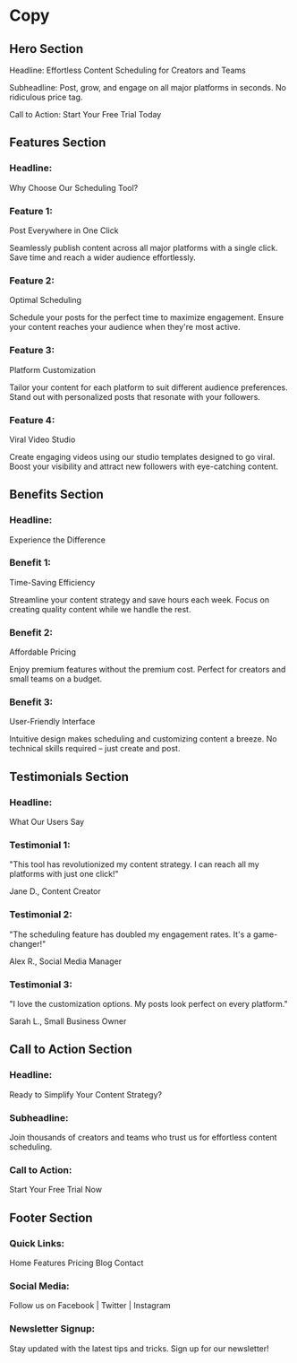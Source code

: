 # Copy

## Hero Section
Headline:
Effortless Content Scheduling for Creators and Teams

Subheadline:
Post, grow, and engage on all major platforms in seconds. No ridiculous price tag.

Call to Action:
Start Your Free Trial Today

## Features Section
### Headline:
Why Choose Our Scheduling Tool?

### Feature 1:
Post Everywhere in One Click

Seamlessly publish content across all major platforms with a single click.
Save time and reach a wider audience effortlessly.

### Feature 2:
Optimal Scheduling

Schedule your posts for the perfect time to maximize engagement.
Ensure your content reaches your audience when they're most active.

### Feature 3:
Platform Customization

Tailor your content for each platform to suit different audience preferences.
Stand out with personalized posts that resonate with your followers.

### Feature 4:
Viral Video Studio

Create engaging videos using our studio templates designed to go viral.
Boost your visibility and attract new followers with eye-catching content.

## Benefits Section
### Headline:
Experience the Difference

### Benefit 1:
Time-Saving Efficiency

Streamline your content strategy and save hours each week.
Focus on creating quality content while we handle the rest.

### Benefit 2:
Affordable Pricing

Enjoy premium features without the premium cost.
Perfect for creators and small teams on a budget.

### Benefit 3:
User-Friendly Interface

Intuitive design makes scheduling and customizing content a breeze.
No technical skills required – just create and post.

## Testimonials Section
### Headline:
What Our Users Say

### Testimonial 1:
"This tool has revolutionized my content strategy. I can reach all my platforms with just one click!"

Jane D., Content Creator

### Testimonial 2:
"The scheduling feature has doubled my engagement rates. It's a game-changer!"

Alex R., Social Media Manager

### Testimonial 3:
"I love the customization options. My posts look perfect on every platform."

Sarah L., Small Business Owner

## Call to Action Section
### Headline:
Ready to Simplify Your Content Strategy?

### Subheadline:
Join thousands of creators and teams who trust us for effortless content scheduling.

### Call to Action:
Start Your Free Trial Now

## Footer Section
### Quick Links:

Home
Features
Pricing
Blog
Contact

### Social Media:

Follow us on Facebook | Twitter | Instagram

### Newsletter Signup:

Stay updated with the latest tips and tricks. Sign up for our newsletter!